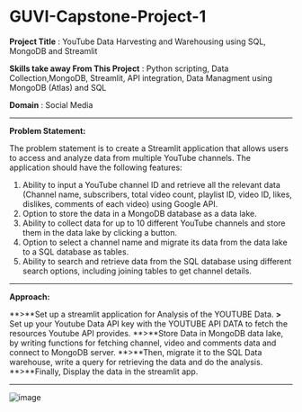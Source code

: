 # GUVI-Capstone-Project-1

**Project Title** : YouTube Data Harvesting and Warehousing using SQL, MongoDB and Streamlit

**Skills take away From This Project** : Python scripting, Data Collection,MongoDB, Streamlit, API integration, Data Managment using MongoDB (Atlas) and SQL

**Domain** : Social Media

------------------------------------------------------------------------------------------------

**Problem Statement:**

The problem statement is to create a Streamlit application that allows users to access
and analyze data from multiple YouTube channels. The application should have the
following features:

1. Ability to input a YouTube channel ID and retrieve all the relevant data
(Channel name, subscribers, total video count, playlist ID, video ID, likes,
dislikes, comments of each video) using Google API.
2. Option to store the data in a MongoDB database as a data lake.
3. Ability to collect data for up to 10 different YouTube channels and store them in
the data lake by clicking a button.
4. Option to select a channel name and migrate its data from the data lake to a
SQL database as tables.
5. Ability to search and retrieve data from the SQL database using different
search options, including joining tables to get channel details.

------------------------------------------------------------------------------------------------

**Approach:**


**>**Set up a streamlit application for Analysis of the YOUTUBE Data.
**>** Set up your Youtube Data API key with the YOUTUBE API DATA to fetch the resources Youtube API provides.
**>**Store Data in MongoDB data lake, by writing functions for fetching channel, video and comments data and connect to MongoDB server. 
**>**Then, migrate it to  the SQL Data warehouse, write a query for retrieving the data and do the analysis.
**>**Finally, Display the data in the streamlit app.

--------------------------------------------------------------------------------------------------

![image](https://github.com/kamalavarshini15/GUVI-Capstone-Project-1/assets/119718578/90f81b80-07b3-4a2c-bb59-e107d5957795)











